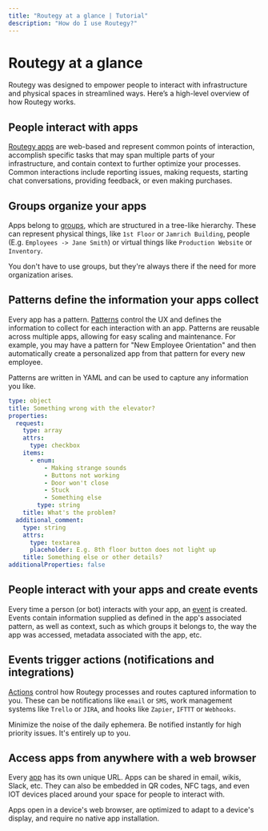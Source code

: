 ```yaml
---
title: "Routegy at a glance | Tutorial"
description: "How do I use Routegy?"
---
```


# Routegy at a glance

Routegy was designed to empower people to interact with infrastructure and physical spaces in streamlined ways. Here’s a high-level overview of how Routegy works.

## People interact with apps

[Routegy apps](/topic/apps/) are web-based and represent common points of interaction, accomplish specific tasks that may span multiple parts of your infrastructure, and contain context to further optimize your processes. Common interactions include reporting issues, making requests, starting chat conversations, providing feedback, or even making purchases.

## Groups organize your apps

Apps belong to [groups](/topic/groups/), which are structured in a tree-like hierarchy. These can represent physical things, like `1st Floor` or `Jamrich Building`, people (E.g. `Employees -> Jane Smith`) or virtual things like `Production Website` or `Inventory`.

You don't have to use groups, but they're always there if the need for more organization arises.

<CaptionedImage
  src="/images/navigation/office-1st-floor-conference-room-101-tree.png"
  alt="An office layout in a tree where rooms are nested and apps like 'Need something?' are placed in relevant rooms"
  width="60%"
/>

## Patterns define the information your apps collect

Every app has a pattern. [Patterns](/topic/patterns/) control the UX and defines the information to collect for each interaction with an app. Patterns are reusable across multiple apps, allowing for easy scaling and maintenance. For example, you may have a pattern for "New Employee Orientation" and then automatically create a personalized app from that pattern for every new employee.

Patterns are written in YAML and can be used to capture any information you like.

```yaml
type: object
title: Something wrong with the elevator?
properties:
  request:
    type: array
    attrs:
      type: checkbox
    items:
      - enum:
          - Making strange sounds
          - Buttons not working
          - Door won't close
          - Stuck
          - Something else
        type: string
    title: What's the problem?
  additional_comment:
    type: string
    attrs:
      type: textarea
      placeholder: E.g. 8th floor button does not light up
    title: Something else or other details?
additionalProperties: false
```

<CaptionedImage
  src="/images/patterns/office-elevator-issue-pattern-preview.png"
  alt="A rendered UI for reporting an elevator issue based on the YAML above"
  caption="The YAML is rendered into a responsive web application"
  width="85%"
/>

## People interact with your apps and create events

Every time a person (or bot) interacts with your app, an [event](/reference/events) is created. Events contain information supplied as defined in the app's associated pattern, as well as context, such as which groups it belongs to, the way the app was accessed, metadata associated with the app, etc.

## Events trigger actions (notifications and integrations)

[Actions](/topic/actions/) control how Routegy processes and routes captured information to you. These can be notifications like `email` or `SMS`, work management systems like `Trello` or `JIRA`, and hooks like `Zapier`, `IFTTT` or `Webhooks`.

Minimize the noise of the daily ephemera. Be notified instantly for high priority issues. It's entirely up to you.

<CaptionedImage
  src="/images/modals/office-experience-edit-app-actions.png"
  alt="Multiple actions like email and Slack assigned to a single app"
  caption="You can add as many actions as you'd like to your apps"
  width="85%"
/>

<CaptionedImage
  src="/images/modals/office-create-action-jira.png"
  alt="The configuration of a Jira action that specifies the target project and priority for tickets created with it"
  caption="Configure actions to do exactly what you need them to do"
  width="85%"
/>

## Access apps from anywhere with a web browser

Every [app](/topic/apps/) has its own unique URL. Apps can be shared in email, wikis, Slack, etc. They can also be embedded in QR codes, NFC tags, and even IOT devices placed around your space for people to interact with.

Apps open in a device's web browser, are optimized to adapt to a device's display, and require no native app installation.

<CaptionedImage
  src="/images/marketing/hotel-survey.jpg"
  alt="A plastic stand with a printed QR code and the text 'How are we doing?'"
  caption="Access your apps from anywhere, including physical spaces via QR codes and NFC tags"
  width="85%"
/>
